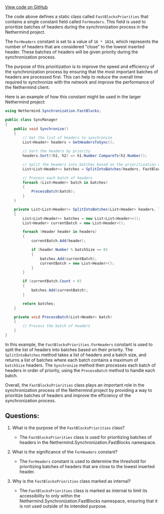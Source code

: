 [View code on GitHub](https://github.com/NethermindEth/nethermind/src/Nethermind/Nethermind.Synchronization/FastBlocks/FastBlocksPriorities.cs)

The code above defines a static class called `FastBlocksPriorities` that contains a single constant field called `ForHeaders`. This field is used to prioritize batches of headers during the synchronization process in the Nethermind project.

The `ForHeaders` constant is set to a value of `16 * 1024`, which represents the number of headers that are considered "close" to the lowest inserted header. These batches of headers will be given priority during the synchronization process.

The purpose of this prioritization is to improve the speed and efficiency of the synchronization process by ensuring that the most important batches of headers are processed first. This can help to reduce the overall time required to synchronize with the network and improve the performance of the Nethermind client.

Here is an example of how this constant might be used in the larger Nethermind project:

```csharp
using Nethermind.Synchronization.FastBlocks;

public class SyncManager
{
    public void Synchronize()
    {
        // Get the list of headers to synchronize
        List<Header> headers = GetHeadersToSync();

        // Sort the headers by priority
        headers.Sort((h1, h2) => h1.Number.CompareTo(h2.Number));

        // Split the headers into batches based on the prioritization constant
        List<List<Header>> batches = SplitIntoBatches(headers, FastBlocksPriorities.ForHeaders);

        // Process each batch of headers
        foreach (List<Header> batch in batches)
        {
            ProcessBatch(batch);
        }
    }

    private List<List<Header>> SplitIntoBatches(List<Header> headers, long batchSize)
    {
        List<List<Header>> batches = new List<List<Header>>();
        List<Header> currentBatch = new List<Header>();

        foreach (Header header in headers)
        {
            currentBatch.Add(header);

            if (header.Number % batchSize == 0)
            {
                batches.Add(currentBatch);
                currentBatch = new List<Header>();
            }
        }

        if (currentBatch.Count > 0)
        {
            batches.Add(currentBatch);
        }

        return batches;
    }

    private void ProcessBatch(List<Header> batch)
    {
        // Process the batch of headers
    }
}
```

In this example, the `FastBlocksPriorities.ForHeaders` constant is used to split the list of headers into batches based on their priority. The `SplitIntoBatches` method takes a list of headers and a batch size, and returns a list of batches where each batch contains a maximum of `batchSize` headers. The `Synchronize` method then processes each batch of headers in order of priority, using the `ProcessBatch` method to handle each batch.

Overall, the `FastBlocksPriorities` class plays an important role in the synchronization process of the Nethermind project by providing a way to prioritize batches of headers and improve the efficiency of the synchronization process.
## Questions: 
 1. What is the purpose of the `FastBlocksPriorities` class?
    - The `FastBlocksPriorities` class is used for prioritizing batches of headers in the Nethermind.Synchronization.FastBlocks namespace.

2. What is the significance of the `ForHeaders` constant?
    - The `ForHeaders` constant is used to determine the threshold for prioritizing batches of headers that are close to the lowest inserted header.

3. Why is the `FastBlocksPriorities` class marked as internal?
    - The `FastBlocksPriorities` class is marked as internal to limit its accessibility to only within the Nethermind.Synchronization.FastBlocks namespace, ensuring that it is not used outside of its intended purpose.